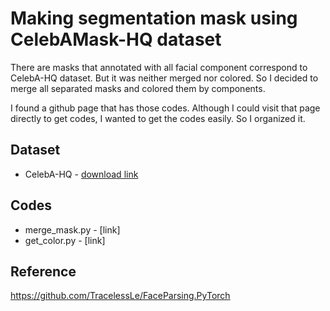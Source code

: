 # Making segmentation mask using CelebAMask-HQ dataset

There are masks that annotated with all facial component correspond to CelebA-HQ dataset. But it was neither merged nor colored. So I decided to merge all separated masks and colored them by components. 

I found a github page that has those codes. Although I could visit that page directly to get codes, I wanted to get the codes easily. So I organized it.

## Dataset

* CelebA-HQ - [download link](https://github.com/switchablenorms/CelebAMask-HQ)

## Codes

* merge_mask.py - [link]
* get_color.py - [link]

## Reference

https://github.com/TracelessLe/FaceParsing.PyTorch